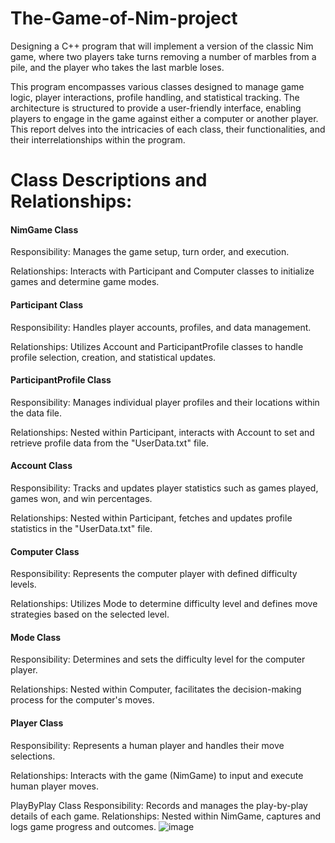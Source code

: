 # The-Game-of-Nim-project
Designing a C++ program that will implement a version of the classic Nim game, where two players take turns removing a number of marbles from a pile, and the player who takes the last marble loses.

This program encompasses various classes designed to manage game logic, player interactions, profile handling, and statistical tracking. The architecture is structured to provide a user-friendly interface, enabling players to engage in the game against either a computer or another player. This report delves into the intricacies of each class, their functionalities, and their interrelationships within the program.

# Class Descriptions and Relationships:

#### NimGame Class

Responsibility: Manages the game setup, turn order, and execution.

Relationships: Interacts with Participant and Computer classes to initialize games and determine game modes.

#### Participant Class

Responsibility: Handles player accounts, profiles, and data management.

Relationships: Utilizes Account and ParticipantProfile classes to handle profile selection, creation, and statistical updates.

#### ParticipantProfile Class

Responsibility: Manages individual player profiles and their locations within the data file.

Relationships: Nested within Participant, interacts with Account to set and retrieve profile data from the "UserData.txt" file.

#### Account Class

Responsibility: Tracks and updates player statistics such as games played, games won, and win percentages.

Relationships: Nested within Participant, fetches and updates profile statistics in the "UserData.txt" file.

#### Computer Class

Responsibility: Represents the computer player with defined difficulty levels.

Relationships: Utilizes Mode to determine difficulty level and defines move strategies based on the selected level.

#### Mode Class

Responsibility: Determines and sets the difficulty level for the computer player.

Relationships: Nested within Computer, facilitates the decision-making process for the computer's moves.

#### Player Class

Responsibility: Represents a human player and handles their move selections.

Relationships: Interacts with the game (NimGame) to input and execute human player moves.

PlayByPlay Class
Responsibility: Records and manages the play-by-play details of each game.
Relationships: Nested within NimGame, captures and logs game progress and outcomes.
![image](https://github.com/19kphan/The-Game-of-Nim-project/assets/155543499/3238ed78-4914-4093-8f2a-b1d3937124dd)

